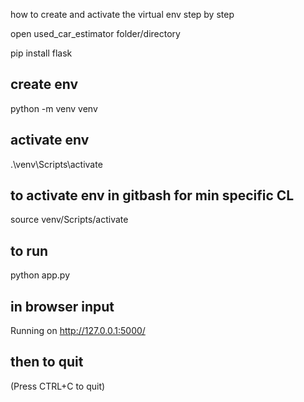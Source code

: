 how to create and activate the virtual env step by step


open used_car_estimator folder/directory

pip install flask

create env 
---------------------------------
python -m venv venv

activate env
----------------------------
.\venv\Scripts\activate

to activate env in gitbash for min specific CL
-------------------------------
source venv/Scripts/activate


to run
----------------
python app.py


in browser input
--------------------
Running on http://127.0.0.1:5000/ 

then to quit
---------------------------
(Press CTRL+C to quit)